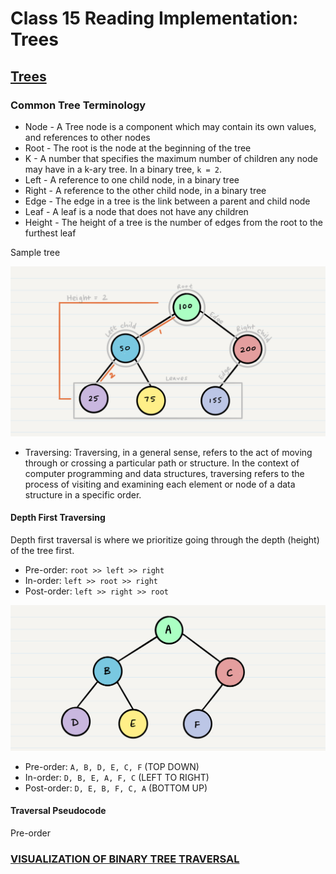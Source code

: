 # Class 15 Reading Implementation: Trees

## [Trees](https://codefellows.github.io/common_curriculum/data_structures_and_algorithms/Code_401/class-15/resources/Trees.html)

### Common Tree Terminology

- Node - A Tree node is a component which may contain its own values, and references to other nodes
- Root - The root is the node at the beginning of the tree
- K - A number that specifies the maximum number of children any node may have in a k-ary tree. In a binary tree, `k = 2`.
- Left - A reference to one child node, in a binary tree
- Right - A reference to the other child node, in a binary tree
- Edge - The edge in a tree is the link between a parent and child node
- Leaf - A leaf is a node that does not have any children
- Height - The height of a tree is the number of edges from the root to the furthest leaf

Sample tree

![binary tree](img/BinaryTree1.png)

- Traversing:
Traversing, in a general sense, refers to the act of moving through or crossing a particular path or structure. In the context of computer programming and data structures, traversing refers to the process of visiting and examining each element or node of a data structure in a specific order.

#### Depth First Traversing

Depth first traversal is where we prioritize going through the depth (height) of the tree first.

- Pre-order: `root >> left >> right`
- In-order: `left >> root >> right`
- Post-order: `left >> right >> root`

![tree traversing example](img/tree-example.png)

- Pre-order: `A, B, D, E, C, F` (TOP DOWN)
- In-order: `D, B, E, A, F, C` (LEFT TO RIGHT)
- Post-order: `D, E, B, F, C, A` (BOTTOM UP)

#### Traversal Pseudocode

Pre-order

<!-- ```py
ALGORITHM preOrder(root)
INPUT <-- root node
// OUTPUT <-- pre-order output of tree node's values

    OUTPUT <-- root.value

    if root.left is not Null
        preOrder(root.left)

    if root.right is not NULL
        preOrder(root.right)
```

In-order

```py
ALGORITHM inOrder(root)
// INPUT <-- root node
// OUTPUT <-- in-order output of tree node's values

    if root.left is not NULL
        inOrder(root.left)

    OUTPUT <-- root.value

    if root.right is not NULL
        inOrder(root.right)
```

Post-order

```py
ALGORITHM postOrder(root)
// INPUT <-- root node
// OUTPUT <-- post-order output of tree node's values

    if root.left is not NULL
        postOrder(root.left)

    if root.right is not NULL
        postOrder(root.right)

    OUTPUT <-- root.value
``` -->

### [VISUALIZATION OF BINARY TREE TRAVERSAL](https://www.issacc.com/binary-tree-traversal-preorder-inorder-postorder/)
